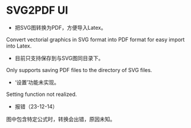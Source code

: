 # SVG2PDF UI

- 把SVG图转换为PDF，方便导入Latex。

Convert vectorial graphics in SVG format into PDF format for easy import into Latex.

- 目前只支持保存到与SVG图同目录下。

Only supports saving PDF files to the directory of SVG files.

- ‘设置’功能未实现。

Setting function not realized.

- 报错（23-12-14）

图中包含特定公式时，转换会出错，原因未知。
